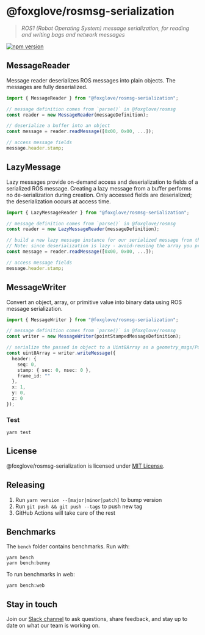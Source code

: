 # @foxglove/rosmsg-serialization

> _ROS1 (Robot Operating System) message serialization, for reading and writing bags and network messages_

[![npm version](https://img.shields.io/npm/v/@foxglove/rosmsg-serialization.svg?style=flat)](https://www.npmjs.com/package/@foxglove/rosmsg-serialization)

## MessageReader

Message reader deserializes ROS messages into plain objects. The messages are fully deserialized.

```typescript
import { MessageReader } from "@foxglove/rosmsg-serialization";

// message definition comes from `parse()` in @foxglove/rosmsg
const reader = new MessageReader(messageDefinition);

// deserialize a buffer into an object
const message = reader.readMessage([0x00, 0x00, ...]);

// access message fields
message.header.stamp;
```

## LazyMessage

Lazy messages provide on-demand access and deserialization to fields of a serialized ROS message. Creating
a lazy message from a buffer performs no de-serialization during creation. Only accessed fields are
deserialized; the deserialization occurs at access time.

```Typescript
import { LazyMessageReader } from "@foxglove/rosmsg-serialization";

// message definition comes from `parse()` in @foxglove/rosmsg
const reader = new LazyMessageReader(messageDefinition);

// build a new lazy message instance for our serialized message from the Uint8Array
// Note: since deserialization is lazy - avoid-reusing the array you provide for other messages
const message = reader.readMessage([0x00, 0x00, ...]);

// access message fields
message.header.stamp;
```

## MessageWriter

Convert an object, array, or primitive value into binary data using ROS message serialization.

```Typescript
import { MessageWriter } from "@foxglove/rosmsg-serialization";

// message definition comes from `parse()` in @foxglove/rosmsg
const writer = new MessageWriter(pointStampedMessageDefinition);

// serialize the passed in object to a Uint8Array as a geometry_msgs/PointStamped message
const uint8Array = writer.writeMessage({
  header: {
    seq: 0,
    stamp: { sec: 0, nsec: 0 },
    frame_id: ""
  },
  x: 1,
  y: 0,
  z: 0
});
```

### Test

`yarn test`

## License

@foxglove/rosmsg-serialization is licensed under [MIT License](https://opensource.org/licenses/MIT).

## Releasing

1. Run `yarn version --[major|minor|patch]` to bump version
2. Run `git push && git push --tags` to push new tag
3. GitHub Actions will take care of the rest

## Benchmarks

The `bench` folder contains benchmarks. Run with:

```
yarn bench
yarn bench:benny
```

To run benchmarks in web:

```
yarn bench:web
```

## Stay in touch

Join our [Slack channel](https://foxglove.dev/join-slack) to ask questions, share feedback, and stay up to date on what our team is working on.
